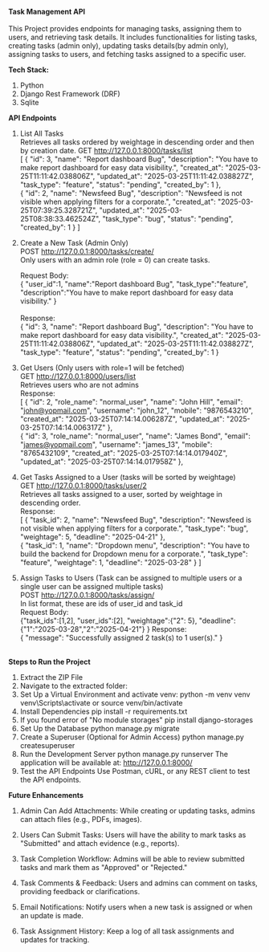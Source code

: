 <b>Task Management API</b><br><br>
This Project provides endpoints for managing tasks, assigning them to users, and retrieving task details. It includes
functionalities for listing tasks, creating tasks (admin only), updating tasks details(by admin only), assigning tasks
to users, and fetching tasks assigned to a specific user.

<b>Tech Stack:</b>

1. Python
2. Django Rest Framework (DRF)
3. Sqlite

<b>API Endpoints</b>

1. List All Tasks <br>
   Retrieves all tasks ordered by weightage in descending order and then by creation date.
   GET http://127.0.0.1:8000/tasks/list <br>
   [
   {
   "id": 3,
   "name": "Report dashboard Bug",
   "description": "You have to make report dashboard for easy data visibility.",
   "created_at": "2025-03-25T11:11:42.038806Z",
   "updated_at": "2025-03-25T11:11:42.038827Z",
   "task_type": "feature",
   "status": "pending",
   "created_by": 1
   }, <br>
   {
   "id": 2,
   "name": "Newsfeed Bug",
   "description": "Newsfeed is not visible when applying filters for a corporate.",
   "created_at": "2025-03-25T07:39:25.328721Z",
   "updated_at": "2025-03-25T08:38:33.462524Z",
   "task_type": "bug",
   "status": "pending",
   "created_by": 1
   }
   ]

2. Create a New Task (Admin Only) <br>
   POST  http://127.0.0.1:8000/tasks/create/ <br>
   Only users with an admin role (role = 0) can create tasks.

   Request Body: <br> {
   "user_id":1,
   "name":"Report dashboard Bug",
   "task_type":"feature",
   "description":"You have to make report dashboard for easy data visibility."
   } <br><br>
   Response:<br>
   {
   "id": 3,
   "name": "Report dashboard Bug",
   "description": "You have to make report dashboard for easy data visibility.",
   "created_at": "2025-03-25T11:11:42.038806Z",
   "updated_at": "2025-03-25T11:11:42.038827Z",
   "task_type": "feature",
   "status": "pending",
   "created_by": 1
   }

3. Get Users (Only users with role=1 will be fetched)<br>
   GET http://127.0.0.1:8000/users/list <br>
   Retrieves users who are not admins<br>
   Response: <br>
   [
   {
   "id": 2,
   "role_name": "normal_user",
   "name": "John Hill",
   "email": "john@yopmail.com",
   "username": "john_12",
   "mobile": "9876543210",
   "created_at": "2025-03-25T07:14:14.006287Z",
   "updated_at": "2025-03-25T07:14:14.006317Z"
   }, <br>
   {
   "id": 3,
   "role_name": "normal_user",
   "name": "James Bond",
   "email": "james@yopmail.com",
   "username": "james_13",
   "mobile": "8765432109",
   "created_at": "2025-03-25T07:14:14.017940Z",
   "updated_at": "2025-03-25T07:14:14.017958Z"
   },

4. Get Tasks Assigned to a User (tasks will be sorted by weightage) <br>
   GET http://127.0.0.1:8000/tasks/user/2 <br>
   Retrieves all tasks assigned to a user, sorted by weightage in descending order.<br>
   Response: <br>
   [
   {
   "task_id": 2,
   "name": "Newsfeed Bug",
   "description": "Newsfeed is not visible when applying filters for a corporate.",
   "task_type": "bug",
   "weightage": 5,
   "deadline": "2025-04-21"
   }, <br>
   {
   "task_id": 1,
   "name": "Dropdown menu",
   "description": "You have to build the backend for Dropdown menu for a corporate.",
   "task_type": "feature",
   "weightage": 1,
   "deadline": "2025-03-28"
   }
   ]
   <br>
5. Assign Tasks to Users (Task can be assigned to multiple users or a single user can be assigned multiple tasks) <br>
   POST http://127.0.0.1:8000/tasks/assign/<br>
   In list format, these are ids of user_id and task_id <br>
   Request Body: <br>
   {"task_ids":[1,2],
   "user_ids":[2],
   "weightage":{"2": 5},
   "deadline":{"1":"2025-03-28","2":"2025-04-21"}
   }
   Response: <br>
   {
   "message": "Successfully assigned 2 task(s) to 1 user(s)."
   }
   <br><br>

<b>Steps to Run the Project</b>

1. Extract the ZIP File
2. Navigate to the extracted folder:
3. Set Up a Virtual Environment and activate venv:
   python -m venv venv
   venv\Scripts\activate  or source venv/bin/activate
4. Install Dependencies
   pip install -r requirements.txt
5. If you found error of "No module storages"
   pip install django-storages
6. Set Up the Database
   python manage.py migrate
7. Create a Superuser (Optional for Admin Access)
   python manage.py createsuperuser
8. Run the Development Server
   python manage.py runserver
   The application will be available at:  http://127.0.0.1:8000/
9. Test the API Endpoints
   Use Postman, cURL, or any REST client to test the API endpoints.

<b>Future Enhancements</b>

1. Admin Can Add Attachments: While creating or updating tasks, admins can attach files (e.g., PDFs, images).

2. Users Can Submit Tasks: Users will have the ability to mark tasks as "Submitted" and attach evidence (e.g., reports).

3. Task Completion Workflow: Admins will be able to review submitted tasks and mark them as "Approved" or "Rejected."

4. Task Comments & Feedback: Users and admins can comment on tasks, providing feedback or clarifications.

5. Email Notifications: Notify users when a new task is assigned or when an update is made.

6. Task Assignment History: Keep a log of all task assignments and updates for tracking.